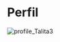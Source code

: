 # Perfil
 ![profile_Talita3](https://user-images.githubusercontent.com/78382773/116835630-b631e000-ab99-11eb-9df5-0e82297d92e3.gif)

